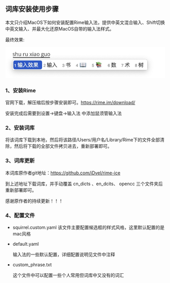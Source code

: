 ## 词库安装使用步骤

本文只介绍MacOS下如何安装配置Rime输入法，提供中英文混合输入、Shift切换中英文输入、并最大化还原MacOS自带的输入法样式。

最终效果:

![输入效果](./others/input.jpg)

### 1、安装Rime

官网下载，解压缩后按步骤安装即可。https://rime.im/download/

安装完成后需要到设置->键盘->输入法 中添加鼠须管输入法

### 2、安装词库
将该词库下载到本地，然后将该路径/Users/用户名/Library/Rime下的文件全部清除，然后将下载的全部文件拷贝进去，重新部署即可。

### 3、词库更新

本词库原作者git地址：https://github.com/iDvel/rime-ice

到上述地址下载词库，并手动覆盖 cn_dicts 、en_dcits、 opencc 三个文件夹后重新部署即可。

感谢原作者的持续更新！！！

### 4、配置文件
- squirrel.custom.yaml
  该文件主要配置候选框的样式风格，这里默认配置的是mac风格

- default.yaml

  输入法的一些默认配置，详细配置说明见文件中注释

- custom_phrase.txt

  这个文件中可以配置一些个人常用但词库中又没有的词汇
